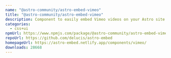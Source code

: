 ```yaml
---
name: "@astro-community/astro-embed-vimeo"
title: "@astro-community/astro-embed-vimeo"
description: Component to easily embed Vimeo videos on your Astro site
categories:
  - css+ui
npmUrl: https://www.npmjs.com/package/@astro-community/astro-embed-vimeo
repoUrl: https://github.com/delucis/astro-embed
homepageUrl: https://astro-embed.netlify.app/components/vimeo/
downloads: 28668
---
```

